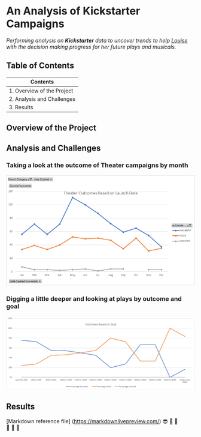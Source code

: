 # An Analysis of Kickstarter Campaigns
*Performing analysis on **Kickstarter** data to uncover trends to help <ins>Louise</ins> with the decision making progress for her future plays and musicals.*

## Table of Contents

|Contents                   |
|---------------------------|
|1. Overview of the Project |
|2. Analysis and Challenges |
|3. Results                 |

## Overview of the Project

## Analysis and Challenges

### Taking a look at the outcome of Theater campaigns by month

![Outcomes vs Goals Line Chart.](/Resources/Theater_Outcomes_vs_Launch.png "This line chart represents a comparison between Theater campaigns by month and by outcome ( Successful vs Failed vs Canceled  .")

### Digging a little deeper and looking at plays by outcome and goal

![Outcomes vs Goals Line Chart.](/Resources/Outcomes_vs_Goals.png "This line chart represents a comparison of Kickstarter Plays classified by outcome ( Successful vs Failed vs Canceled ) and by Goal ranges.")


## Results

[Markdown reference file] (https://markdownlivepreview.com/)
:sunglasses: :space_invader: :robot:	
:see_no_evil: :hear_no_evil: :speak_no_evil:
